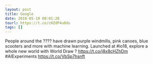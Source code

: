 ```yaml
---
layout: post
title: Google
date: 2018-05-10 00:01:20
tourl: https://t.co/cHZdP4uOdu
tags: []
---
```

People around the ???? have drawn purple windmills, pink canoes, blue scooters and more with machine learning. Launched at #io18, explore a whole new world with World Draw ? https://t.co/j8x8cHZhDm #AIExperiments https://t.co/VbSp7hsnft